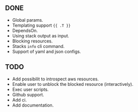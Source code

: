 ## DONE
* Global params.
* Templating support `{{ .T }}`
* DependsOn.
* Using stack output as input.
* Blocking resources.
* Stacks `info` cli command.
* Support of yaml and json configs.

## TODO
* Add possibilit to introspect aws resources.
* Enable user to unblock the blocked resource (interactively).
* Exec user scripts.
* Github support.
* Add ci.
* Add documentation.
